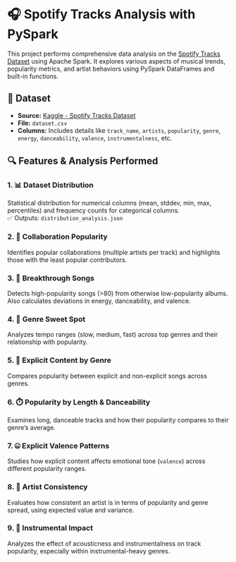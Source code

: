 # 🎧 Spotify Tracks Analysis with PySpark

This project performs comprehensive data analysis on the [Spotify Tracks Dataset](https://www.kaggle.com/datasets/maharshipandya/-spotify-tracks-dataset) using Apache Spark. It explores various aspects of musical trends, popularity metrics, and artist behaviors using PySpark DataFrames and built-in functions.

## 📁 Dataset

- **Source:** [Kaggle - Spotify Tracks Dataset](https://www.kaggle.com/datasets/maharshipandya/-spotify-tracks-dataset)  
- **File:** `dataset.csv`  
- **Columns:** Includes details like `track_name`, `artists`, `popularity`, `genre`, `energy`, `danceability`, `valence`, `instrumentalness`, etc.

## 🔍 Features & Analysis Performed

### 1. 📊 Dataset Distribution
Statistical distribution for numerical columns (mean, stddev, min, max, percentiles) and frequency counts for categorical columns.  
✅ Outputs: `distribution_analysis.json`

### 2. 👯 Collaboration Popularity
Identifies popular collaborations (multiple artists per track) and highlights those with the least popular contributors.

### 3. 🚀 Breakthrough Songs
Detects high-popularity songs (>80) from otherwise low-popularity albums. Also calculates deviations in energy, danceability, and valence.

### 4. 🎼 Genre Sweet Spot
Analyzes tempo ranges (slow, medium, fast) across top genres and their relationship with popularity.

### 5. 🔞 Explicit Content by Genre
Compares popularity between explicit and non-explicit songs across genres.

### 6. ⏱️ Popularity by Length & Danceability
Examines long, danceable tracks and how their popularity compares to their genre’s average.

### 7. 🤐 Explicit Valence Patterns
Studies how explicit content affects emotional tone (`valence`) across different popularity ranges.

### 8. 🎨 Artist Consistency
Evaluates how consistent an artist is in terms of popularity and genre spread, using expected value and variance.

### 9. 🎻 Instrumental Impact
Analyzes the effect of acousticness and instrumentalness on track popularity, especially within instrumental-heavy genres.

